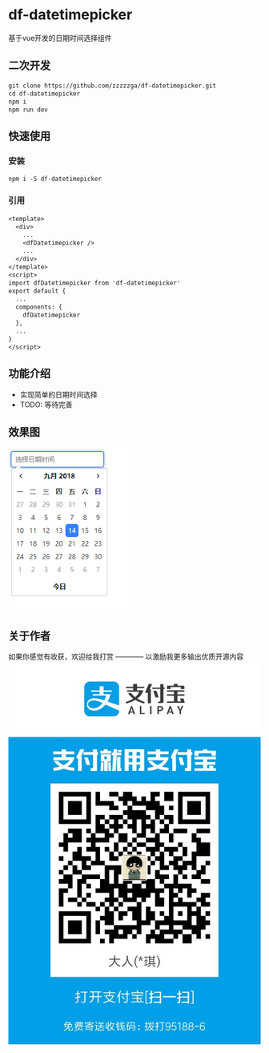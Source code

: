 # df-datetimepicker
基于vue开发的日期时间选择组件

## 二次开发
```
git clone https://github.com/zzzzzga/df-datetimepicker.git
cd df-datetimepicker
npm i
npm run dev
```

## 快速使用

### 安装
```
npm i -S df-datetimepicker
```

### 引用
```vue
<template>
  <div>
    ...
    <dfDatetimepicker />
    ...
  </div>
</template>
<script>
import dfDatetimepicker from 'df-datetimepicker'
export default {
  ...
  components: {
    dfDatetimepicker
  },
  ...
}
</script>
```

## 功能介绍
+ 实现简单的日期时间选择
+ TODO: 等待完善


## 效果图
![df-datetimepicker](./1.png)

## 关于作者
如果你感觉有收获，欢迎给我打赏 ———— 以激励我更多输出优质开源内容
![收款码](./2.jpg)

